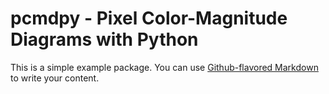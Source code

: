 # pcmdpy - Pixel Color-Magnitude Diagrams with Python

This is a simple example package. You can use
[Github-flavored Markdown](https://guides.github.com/features/mastering-markdown/)
to write your content.